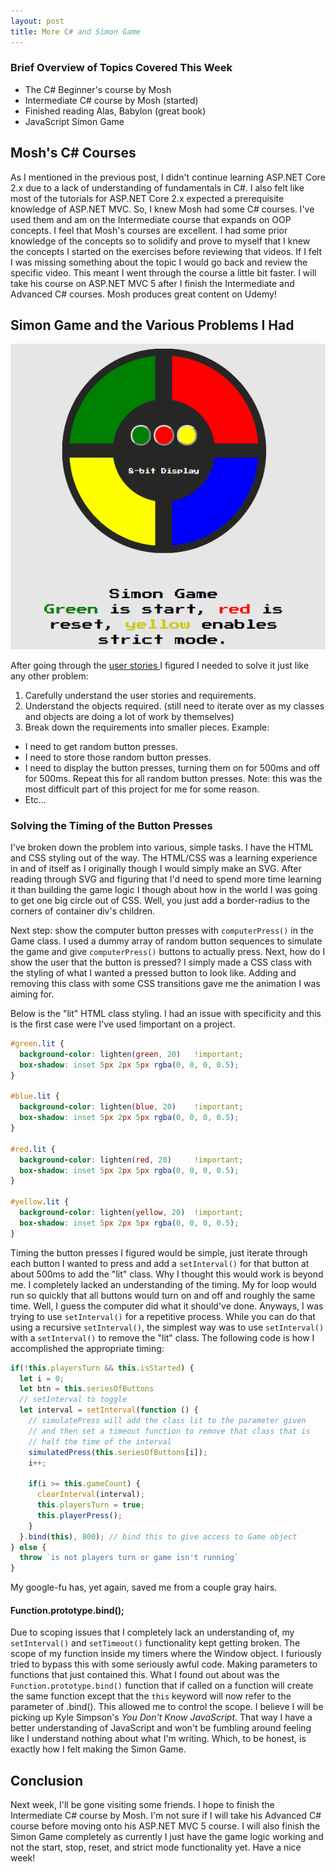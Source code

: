 ```yaml
---
layout: post
title: More C# and Simon Game
---
```



### Brief Overview of Topics Covered This Week
* The C# Beginner's course by Mosh
* Intermediate C# course by Mosh (started)
* Finished reading Alas, Babylon (great book)
* JavaScript Simon Game

## Mosh's C# Courses

As I mentioned in the previous post, I didn't continue learning
ASP.NET Core 2.x due to a lack of understanding of fundamentals in C#.
I also felt like most of the tutorials for ASP.NET Core 2.x expected
a prerequisite knowledge of ASP.NET MVC. So, I knew Mosh had some C# courses.
I've used them and am on the Intermediate course that expands on OOP concepts.
I feel that Mosh's courses are excellent. I had some prior knowledge of the concepts
so to solidify and prove to myself that I knew the concepts I started on the
exercises before reviewing that videos. If I felt I was missing something about
the topic I would go back and review the specific video. This meant I went
through the course a little bit faster. I will take his course on ASP.NET MVC 5
after I finish the Intermediate and Advanced C# courses. Mosh produces great
content on Udemy!

## Simon Game and the Various Problems I Had

![Simon Game](../images/simongame.gif "Simon Game")

After going through the [user stories ](https://learn.freecodecamp.org/coding-interview-prep/take-home-projects/build-a-simon-game/)
I figured I needed to solve it just like any other problem:
1. Carefully understand the user stories and requirements.
2. Understand the objects required. (still need to iterate over as
  my classes and objects are doing a lot of work by themselves)
3. Break down the requirements into smaller pieces. Example:
  * I need to get random button presses.
  * I need to store those random button presses.
  * I need to display the button presses, turning them on for 500ms and off
     for 500ms. Repeat this for all random button presses. Note: this was the
     most difficult part of this project for me for some reason.
  * Etc...


### Solving the Timing of the Button Presses

I've broken down the problem into various, simple tasks. I have the HTML and CSS
styling out of the way. The HTML/CSS was a learning experience in and of itself as
I originally though I would simply make an SVG. After reading through SVG and figuring
that I'd need to spend more time learning it than building the game logic I though about
how in the world I was going to get one big circle out of CSS. Well, you just add a
border-radius to the corners of container div's children.

Next step: show the computer button presses with `computerPress()` in the Game class.
I used a dummy array of random button sequences to simulate the game and give
`computerPress()` buttons to actually press. Next, how do I show the user that the
button is pressed? I simply made a CSS class with the styling of what I wanted a
pressed button to look like. Adding and removing this class with some CSS transitions
gave me the animation I was aiming for.


Below is the "lit" HTML class styling. I had an issue with specificity and this
is the first case were I've used !important on a project.
``` css
#green.lit {
  background-color: lighten(green, 20)   !important;
  box-shadow: inset 5px 2px 5px rgba(0, 0, 0, 0.5);
}

#blue.lit {
  background-color: lighten(blue, 20)    !important;
  box-shadow: inset 5px 2px 5px rgba(0, 0, 0, 0.5);
}

#red.lit {
  background-color: lighten(red, 20)     !important;
  box-shadow: inset 5px 2px 5px rgba(0, 0, 0, 0.5);
}

#yellow.lit {
  background-color: lighten(yellow, 20)  !important;
  box-shadow: inset 5px 2px 5px rgba(0, 0, 0, 0.5);
}
```

Timing the button presses I figured would be simple, just iterate through each
button I wanted to press and add a `setInterval()` for that button at about 500ms
to add the "lit" class. Why I thought this would work is beyond me. I completely
lacked an understanding of the timing. My for loop would run so quickly that all
buttons would turn on and off and roughly the same time. Well, I guess the computer
did what it should've done. Anyways, I was trying to use `setInterval()` for a repetitive
process. While you can do that using a recursive `setInterval()`, the simplest
way was to use `setInterval()` with a `setInterval()` to remove the "lit" class.
The following code is how I accomplished the appropriate timing:

 ``` js
 if(!this.playersTurn && this.isStarted) {
   let i = 0;
   let btn = this.seriesOfButtons
   // setInterval to toggle
   let interval = setInterval(function () {
     // simulatePress will add the class lit to the parameter given
     // and then set a timeout function to remove that class that is
     // half the time of the interval
     simulatedPress(this.seriesOfButtons[i]);
     i++;

     if(i >= this.gameCount) {
       clearInterval(interval);
       this.playersTurn = true;
       this.playerPress();
     }
   }.bind(this), 800); // bind this to give access to Game object
 } else {
   throw `is not players turn or game isn't running`
 }
 ```
My google-fu has, yet again, saved me from a couple gray hairs.

#### Function.prototype.bind();
Due to scoping issues that I completely lack an understanding of, my `setInterval()`
and `setTimeout()` functionality kept getting broken. The scope of my function inside
my timers where the Window object. I furiously tried to bypass this with some
seriously awful code. Making parameters to functions that just contained this.
What I found out about was the `Function.prototype.bind()` function that if called
on a function will create the same function except that the `this` keyword will
now refer to the parameter of .bind(). This allowed me to control the scope. I
believe I will be picking up Kyle Simpson's *You Don't Know JavaScript*. That way
I have a better understanding of JavaScript and won't be fumbling around feeling
like I understand nothing about what I'm writing. Which, to be honest, is exactly
how I felt making the Simon Game.

## Conclusion

Next week, I'll be gone visiting some friends. I hope to finish the Intermediate
C# course by Mosh. I'm not sure if I will take his Advanced C# course before moving
onto his ASP.NET MVC 5 course. I will also finish the Simon Game completely as
currently I just have the game logic working and not the start, stop, reset, and
strict mode functionality yet. Have a nice week!
